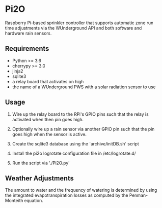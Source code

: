 Pi2O
====

Raspberry Pi-based sprinkler controller that supports automatic zone run time adjustments
via the WUnderground API and both software and hardware rain sensors.

Requirements
------------
 * Python >= 3.6
 * cherrypy >= 3.0
 * jinja2
 * sqlite3
 * a relay board that activates on high
 * the name of a WUnderground PWS with a solar radiation sensor to use

Usage
-----
  1) Wire up the relay board to the RPi's GPIO pins such that the relay is activated when
  then pin goes high.
  
  2) Optionally wire up a rain sensor via another GPIO pin such that the pin goes high 
  when the sensor is active.
  
  3) Create the sqlite3 database using the 'archive/initDB.sh' script
  
  4) Install the pi2o logrotate configuration file in /etc/logrotate.d/
  
  5) Run the script via './Pi2O.py'
  
Weather Adjustments
-------------------
The amount to water and the frequency of watering is determined by using the integrated
evapotranspiration losses as computed by the Penman-Monteith equation.
